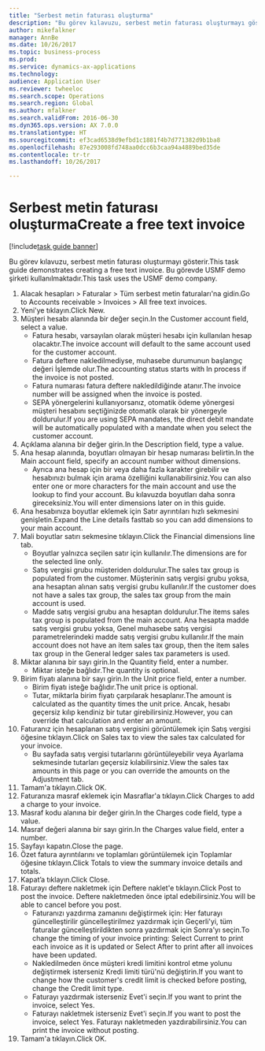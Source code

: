 ```yaml
--- 
title: "Serbest metin faturası oluşturma"
description: "Bu görev kılavuzu, serbest metin faturası oluşturmayı gösterir."
author: mikefalkner
manager: AnnBe
ms.date: 10/26/2017
ms.topic: business-process
ms.prod: 
ms.service: dynamics-ax-applications
ms.technology: 
audience: Application User
ms.reviewer: twheeloc
ms.search.scope: Operations
ms.search.region: Global
ms.author: mfalkner
ms.search.validFrom: 2016-06-30
ms.dyn365.ops.version: AX 7.0.0
ms.translationtype: HT
ms.sourcegitcommit: ef3cad6538d9efbd1c1881f4b7d771382d9b1ba8
ms.openlocfilehash: 87e293008fd748aa0dcc6b3caa94a4889bed35de
ms.contentlocale: tr-tr
ms.lasthandoff: 10/26/2017

---
```

# <a name="create-a-free-text-invoice"></a><span data-ttu-id="97b89-103">Serbest metin faturası oluşturma</span><span class="sxs-lookup"><span data-stu-id="97b89-103">Create a free text invoice</span></span>

[!include[task guide banner](../../includes/task-guide-banner.md)]

<span data-ttu-id="97b89-104">Bu görev kılavuzu, serbest metin faturası oluşturmayı gösterir.</span><span class="sxs-lookup"><span data-stu-id="97b89-104">This task guide demonstrates creating a free text invoice.</span></span> <span data-ttu-id="97b89-105">Bu görevde USMF demo şirketi kullanılmaktadır.</span><span class="sxs-lookup"><span data-stu-id="97b89-105">This task uses the USMF demo company.</span></span>

1. <span data-ttu-id="97b89-106">Alacak hesapları > Faturalar > Tüm serbest metin faturaları'na gidin.</span><span class="sxs-lookup"><span data-stu-id="97b89-106">Go to Accounts receivable > Invoices > All free text invoices.</span></span>
2. <span data-ttu-id="97b89-107">Yeni'ye tıklayın.</span><span class="sxs-lookup"><span data-stu-id="97b89-107">Click New.</span></span>
3. <span data-ttu-id="97b89-108">Müşteri hesabı alanında bir değer seçin.</span><span class="sxs-lookup"><span data-stu-id="97b89-108">In the Customer account field, select a value.</span></span>
    * <span data-ttu-id="97b89-109">Fatura hesabı, varsayılan olarak müşteri hesabı için kullanılan hesap olacaktır.</span><span class="sxs-lookup"><span data-stu-id="97b89-109">The invoice account will default to the same account used for the customer account.</span></span>   
    * <span data-ttu-id="97b89-110">Fatura deftere nakledilmediyse, muhasebe durumunun başlangıç değeri İşlemde olur.</span><span class="sxs-lookup"><span data-stu-id="97b89-110">The accounting status starts with In process if the invoice is not posted.</span></span>   
    * <span data-ttu-id="97b89-111">Fatura numarası fatura deftere nakledildiğinde atanır.</span><span class="sxs-lookup"><span data-stu-id="97b89-111">The invoice number will be assigned when the invoice is posted.</span></span>  
    * <span data-ttu-id="97b89-112">SEPA yönergelerini kullanıyorsanız, otomatik ödeme yönergesi müşteri hesabını seçtiğinizde otomatik olarak bir yönergeyle doldurulur.</span><span class="sxs-lookup"><span data-stu-id="97b89-112">If you are using SEPA mandates, the direct debit mandate will be automatically populated with a mandate when you select the customer account.</span></span>  
4. <span data-ttu-id="97b89-113">Açıklama alanına bir değer girin.</span><span class="sxs-lookup"><span data-stu-id="97b89-113">In the Description field, type a value.</span></span>
5. <span data-ttu-id="97b89-114">Ana hesap alanında, boyutları olmayan bir hesap numarası belirtin.</span><span class="sxs-lookup"><span data-stu-id="97b89-114">In the Main account field, specify an account number without dimensions.</span></span>
    * <span data-ttu-id="97b89-115">Ayrıca ana hesap için bir veya daha fazla karakter girebilir ve hesabınızı bulmak için arama özelliğini kullanabilirsiniz.</span><span class="sxs-lookup"><span data-stu-id="97b89-115">You can also enter one or more characters for the main account and use the lookup to find your account.</span></span> <span data-ttu-id="97b89-116">Bu kılavuzda boyutları daha sonra gireceksiniz.</span><span class="sxs-lookup"><span data-stu-id="97b89-116">You will enter dimensions later on in this guide.</span></span>  
6. <span data-ttu-id="97b89-117">Ana hesabınıza boyutlar eklemek için Satır ayrıntıları hızlı sekmesini genişletin.</span><span class="sxs-lookup"><span data-stu-id="97b89-117">Expand the Line details fasttab so you can add dimensions to your main account.</span></span>
7. <span data-ttu-id="97b89-118">Mali boyutlar satırı sekmesine tıklayın.</span><span class="sxs-lookup"><span data-stu-id="97b89-118">Click the Financial dimensions line tab.</span></span>
    * <span data-ttu-id="97b89-119">Boyutlar yalnızca seçilen satır için kullanılır.</span><span class="sxs-lookup"><span data-stu-id="97b89-119">The dimensions are for the selected line only.</span></span>    
    * <span data-ttu-id="97b89-120">Satış vergisi grubu müşteriden doldurulur.</span><span class="sxs-lookup"><span data-stu-id="97b89-120">The sales tax group is populated from the customer.</span></span> <span data-ttu-id="97b89-121">Müşterinin satış vergisi grubu yoksa, ana hesaptan alınan satış vergisi grubu kullanılır.</span><span class="sxs-lookup"><span data-stu-id="97b89-121">If the customer does not have a sales tax group, the sales tax group from the main account is used.</span></span>  
    * <span data-ttu-id="97b89-122">Madde satış vergisi grubu ana hesaptan doldurulur.</span><span class="sxs-lookup"><span data-stu-id="97b89-122">The items sales tax group is populated from the main account.</span></span> <span data-ttu-id="97b89-123">Ana hesapta madde satış vergisi grubu yoksa, Genel muhasebe satış vergisi parametrelerindeki madde satış vergisi grubu kullanılır.</span><span class="sxs-lookup"><span data-stu-id="97b89-123">If the main account does not have an item sales tax group, then the item sales tax group in the General ledger sales tax parameters is used.</span></span>    
8. <span data-ttu-id="97b89-124">Miktar alanına bir sayı girin.</span><span class="sxs-lookup"><span data-stu-id="97b89-124">In the Quantity field, enter a number.</span></span>
    * <span data-ttu-id="97b89-125">Miktar isteğe bağlıdır.</span><span class="sxs-lookup"><span data-stu-id="97b89-125">The quantity is optional.</span></span>  
9. <span data-ttu-id="97b89-126">Birim fiyatı alanına bir sayı girin.</span><span class="sxs-lookup"><span data-stu-id="97b89-126">In the Unit price field, enter a number.</span></span>
    * <span data-ttu-id="97b89-127">Birim fiyatı isteğe bağlıdır.</span><span class="sxs-lookup"><span data-stu-id="97b89-127">The unit price is optional.</span></span>  
    * <span data-ttu-id="97b89-128">Tutar, miktarla birim fiyatı çarpılarak hesaplanır.</span><span class="sxs-lookup"><span data-stu-id="97b89-128">The amount is calculated as the quantity times the unit price.</span></span> <span data-ttu-id="97b89-129">Ancak, hesabı geçersiz kılıp kendiniz bir tutar girebilirsiniz.</span><span class="sxs-lookup"><span data-stu-id="97b89-129">However, you can override that calculation and enter an amount.</span></span>  
10. <span data-ttu-id="97b89-130">Faturanız için hesaplanan satış vergisini görüntülemek için Satış vergisi öğesine tıklayın.</span><span class="sxs-lookup"><span data-stu-id="97b89-130">Click on Sales tax to view the sales tax calculated for your invoice.</span></span>
    * <span data-ttu-id="97b89-131">Bu sayfada satış vergisi tutarlarını görüntüleyebilir veya Ayarlama sekmesinde tutarları geçersiz kılabilirsiniz.</span><span class="sxs-lookup"><span data-stu-id="97b89-131">View the sales tax amounts in this page or you can override the amounts on the Adjustment tab.</span></span>  
11. <span data-ttu-id="97b89-132">Tamam'a tıklayın.</span><span class="sxs-lookup"><span data-stu-id="97b89-132">Click OK.</span></span>
12. <span data-ttu-id="97b89-133">Faturanıza masraf eklemek için Masraflar'a tıklayın.</span><span class="sxs-lookup"><span data-stu-id="97b89-133">Click Charges to add a charge to your invoice.</span></span> 
13. <span data-ttu-id="97b89-134">Masraf kodu alanına bir değer girin.</span><span class="sxs-lookup"><span data-stu-id="97b89-134">In the Charges code field, type a value.</span></span>
14. <span data-ttu-id="97b89-135">Masraf değeri alanına bir sayı girin.</span><span class="sxs-lookup"><span data-stu-id="97b89-135">In the Charges value field, enter a number.</span></span>
15. <span data-ttu-id="97b89-136">Sayfayı kapatın.</span><span class="sxs-lookup"><span data-stu-id="97b89-136">Close the page.</span></span>
16. <span data-ttu-id="97b89-137">Özet fatura ayrıntılarını ve toplamları görüntülemek için Toplamlar öğesine tıklayın.</span><span class="sxs-lookup"><span data-stu-id="97b89-137">Click Totals to view the summary invoice details and totals.</span></span>
17. <span data-ttu-id="97b89-138">Kapat’a tıklayın.</span><span class="sxs-lookup"><span data-stu-id="97b89-138">Click Close.</span></span>
18. <span data-ttu-id="97b89-139">Faturayı deftere nakletmek için Deftere naklet'e tıklayın.</span><span class="sxs-lookup"><span data-stu-id="97b89-139">Click Post to post the invoice.</span></span> <span data-ttu-id="97b89-140">Deftere nakletmeden önce iptal edebilirsiniz.</span><span class="sxs-lookup"><span data-stu-id="97b89-140">You will be able to cancel before you post.</span></span>
    * <span data-ttu-id="97b89-141">Faturanızı yazdırma zamanını değiştirmek için:  Her faturayı güncelleştirilir güncelleştirilmez   yazdırmak için Geçerli'yi, tüm faturalar güncelleştirildikten sonra yazdırmak için  Sonra'yı seçin.</span><span class="sxs-lookup"><span data-stu-id="97b89-141">To change the timing of your invoice printing:  Select Current to print each invoice as it is updated   or  Select After to print after all invoices have been updated.</span></span>  
    * <span data-ttu-id="97b89-142">Nakledilmeden önce müşteri kredi limitini kontrol etme yolunu değiştirmek isterseniz Kredi limiti türü'nü değiştirin.</span><span class="sxs-lookup"><span data-stu-id="97b89-142">If you want to change how the customer's credit limit is checked before posting, change the Credit limit type.</span></span>  
    * <span data-ttu-id="97b89-143">Faturayı yazdırmak isterseniz Evet'i seçin.</span><span class="sxs-lookup"><span data-stu-id="97b89-143">If you want to print the invoice, select Yes.</span></span>  
    * <span data-ttu-id="97b89-144">Faturayı nakletmek isterseniz Evet'i seçin.</span><span class="sxs-lookup"><span data-stu-id="97b89-144">If you want to post the invoice, select Yes.</span></span> <span data-ttu-id="97b89-145">Faturayı nakletmeden yazdırabilirsiniz.</span><span class="sxs-lookup"><span data-stu-id="97b89-145">You can print the invoice without posting.</span></span>  
19. <span data-ttu-id="97b89-146">Tamam'a tıklayın.</span><span class="sxs-lookup"><span data-stu-id="97b89-146">Click OK.</span></span>


